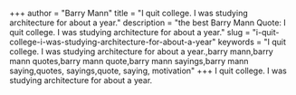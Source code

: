 +++
author = "Barry Mann"
title = "I quit college. I was studying architecture for about a year."
description = "the best Barry Mann Quote: I quit college. I was studying architecture for about a year."
slug = "i-quit-college-i-was-studying-architecture-for-about-a-year"
keywords = "I quit college. I was studying architecture for about a year.,barry mann,barry mann quotes,barry mann quote,barry mann sayings,barry mann saying,quotes, sayings,quote, saying, motivation"
+++
I quit college. I was studying architecture for about a year.
